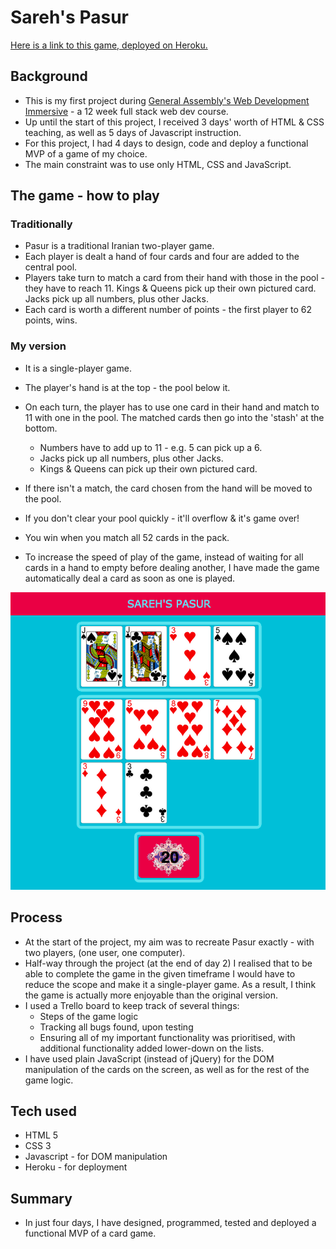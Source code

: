 # Sareh's Pasur

[Here is a link to this game, deployed on Heroku.](https://pasur.herokuapp.com/)

## Background

 - This is my first project during [General Assembly's Web Development Immersive](https://generalassemb.ly/education/web-development-immersive) - a 12 week full stack web dev course.
 - Up until the start of this project, I received 3 days' worth of HTML & CSS teaching, as well as 5 days of Javascript instruction. 
 - For this project, I had 4 days to design, code and deploy a functional MVP of a game of my choice. 
 - The main constraint was to use only HTML, CSS and JavaScript.

## The game - how to play

### Traditionally

 - Pasur is a traditional Iranian two-player game. 
 - Each player is dealt a hand of four cards and four are added to the central pool.
 - Players take turn to match a card from their hand with those in the pool - they have to reach 11. Kings & Queens pick up their own pictured card. Jacks pick up all numbers, plus other Jacks. 
 - Each card is worth a different number of points - the first player to 62 points, wins. 

### My version

 - It is a single-player game. 
 - The player's hand is at the top - the pool below it. 
 - On each turn, the player has to use one card in their hand and match to 11 with one in the pool. The matched cards then go into the 'stash' at the bottom. 

   - Numbers have to add up to 11 - e.g. 5 can pick up a 6.
   - Jacks pick up all numbers, plus other Jacks.
   - Kings & Queens can pick up their own pictured card.
 
 - If there isn't a match, the card chosen from the hand will be moved to the pool.
 - If you don't clear your pool quickly - it'll overflow & it's game over!
 - You win when you match all 52 cards in the pack. 

 
 - To increase the speed of play of the game, instead of waiting for all cards in a hand to empty before dealing another, I have made the game automatically deal a card as soon as one is played.

![A screenshot of Sareh's Pasur](https://github.com/sareh/pasur/blob/master/screenshots/ScreenShot1-GameDisplay.png)

## Process

 - At the start of the project, my aim was to recreate Pasur exactly -  with two players, (one user, one computer). 
 - Half-way through the project (at the end of day 2) I realised that to be able to complete the game in the given timeframe I would have to reduce the scope and make it a single-player game. As a result, I think the game is actually more enjoyable than the original version. 
 - I used a Trello board to keep track of several things:
   - Steps of the game logic
   - Tracking all bugs found, upon testing
   - Ensuring all of my important functionality was prioritised, with additional functionality added lower-down on the lists.
 - I have used plain JavaScript (instead of jQuery) for the DOM manipulation of the cards on the screen, as well as for the rest of the game logic.

## Tech used

 - HTML 5
 - CSS 3
 - Javascript - for DOM manipulation
 - Heroku - for deployment

## Summary

 - In just four days, I have designed, programmed, tested and deployed a functional MVP of a card game.  
